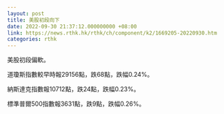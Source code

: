 ```yaml
---
layout: post
title: 美股初段向下
date: 2022-09-30 21:37:12.000000000 +08:00
link: https://news.rthk.hk/rthk/ch/component/k2/1669205-20220930.htm
categories: rthk
---
```


美股初段偏軟。

道瓊斯指數較早時報29156點，跌68點，跌幅0.24%。

納斯達克指數報10712點，跌24點，跌幅0.23%。

標準普爾500指數報3631點，跌9點，跌幅0.26%。
